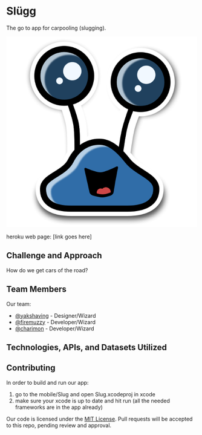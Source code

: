# Slügg
The go to app for carpooling (slugging).

![Slugg](slug.png)

heroku web page: [link goes here]


## Challenge and Approach

How do we get cars of the road?

## Team Members

Our team:

- [@yakshaving](https://github.com/yakshaving) - Designer/Wizard
- [@firemuzzy](https://github.com/firemuzzy) - Developer/Wizard
- [@charimon](https://github.com/charimon) - Developer/Wizard

## Technologies, APIs, and Datasets Utilized


## Contributing

In order to build and run our app:
1. go to the mobile/Slug and open Slug.xcodeproj in xcode
2. make sure your xcode is up to date and hit run (all the needed frameworks are in the app already)


Our code is licensed under the [MIT License](LICENSE.md). Pull requests will be accepted to this repo, pending review and approval.
